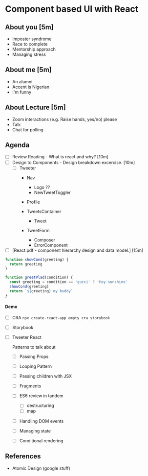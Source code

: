Component based UI with React
===

<!-- Hafiz -->

## About you [5m]

- Imposter syndrome
- Race to complete
- Mentorship approach
- Managing stress

## About me [5m]

- An alumni
- Accent is Nigerian
- I'm funny

## About Lecture [5m]

- Zoom interactions (e.g. Raise hands, yes/no) please
- Talk
- Chat for polling

## Agenda

- [ ] Review Reading - What is react and why? [10m]
- [ ] Design to Components - Design breakdown excercise. [10m]
  - [ ] Tweeter
      + Nav
        - Logo ??
        - NewTweetToggler
      + Profile

      + TweetsContainer
        - Tweet
      + TweetForm
        - Composer
        - ErrorComponent

- [ ] [React.pdf - component hierarchy design and data model.] [15m]

```js
function showCond(greeting) {
  return greeting
}

function greetVlad(condition) {
  const greeting = condition == 'gucci' ? 'Hey sunshine'
  showCond(greeting)
  return `${greeting} my buddy`
}
```

#### Demo

- [ ] CRA
`npx create-react-app empty_cra_storybook`
- [ ] Storybook
- [ ] Tweeter React
  
  Patterns to talk about

    - [ ] Passing Props
    - [ ] Looping Pattern
    - [ ] Passing children with JSX
    - [ ] Fragments
    - [ ] ES6 review in tandem
        + [ ] destructuring
        + [ ] map
    - [ ] Handling DOM events
    - [ ] Managing state
    - [ ] Conditional rendering


## References

- Atomic Design (google stuff)